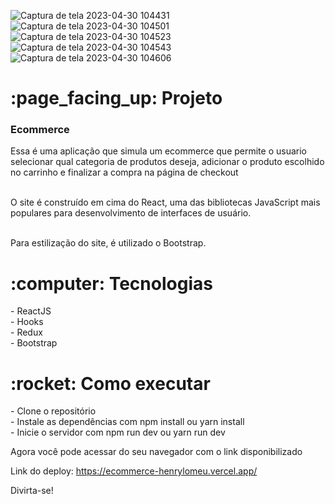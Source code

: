 
![Captura de tela 2023-04-30 104431](https://user-images.githubusercontent.com/115239333/235356288-473ce708-f918-431d-bd05-6a477473ac8a.png)
![Captura de tela 2023-04-30 104501](https://user-images.githubusercontent.com/115239333/235356291-241bfe7f-08f3-49f9-b2a4-0cf2226e51d3.png)
![Captura de tela 2023-04-30 104523](https://user-images.githubusercontent.com/115239333/235356293-b65e6992-80b9-4b11-a08f-b22de5a630d2.png)
![Captura de tela 2023-04-30 104543](https://user-images.githubusercontent.com/115239333/235356295-fcc3ded8-198c-4d8a-a3e6-8b5151747ad8.png)
![Captura de tela 2023-04-30 104606](https://user-images.githubusercontent.com/115239333/235356296-fb2fe88c-35b8-466b-b1e2-007410ff3e76.png)

<h1> :page_facing_up: Projeto</h1>
<h3>Ecommerce</h3> 
Essa é uma aplicação que simula um ecommerce que permite o usuario selecionar qual categoria de produtos deseja, adicionar o produto escolhido no carrinho e finalizar a compra na página de checkout</br></br>

O site é construído em cima do React, uma das bibliotecas JavaScript mais populares para desenvolvimento de interfaces de usuário.</br></br>

Para estilização do site, é utilizado o Bootstrap.

<h1> :computer: Tecnologias</h1>
- ReactJS </br>
- Hooks </br>
- Redux </br>
- Bootstrap </br>

<h1> :rocket: Como executar</h1>
- Clone o repositório </br>
- Instale as dependências com npm install ou yarn install </br>
- Inicie o servidor com npm run dev ou yarn run dev </br>

Agora você pode acessar do seu navegador com o link disponibilizado

Link do deploy: https://ecommerce-henrylomeu.vercel.app/</br>

Divirta-se!
